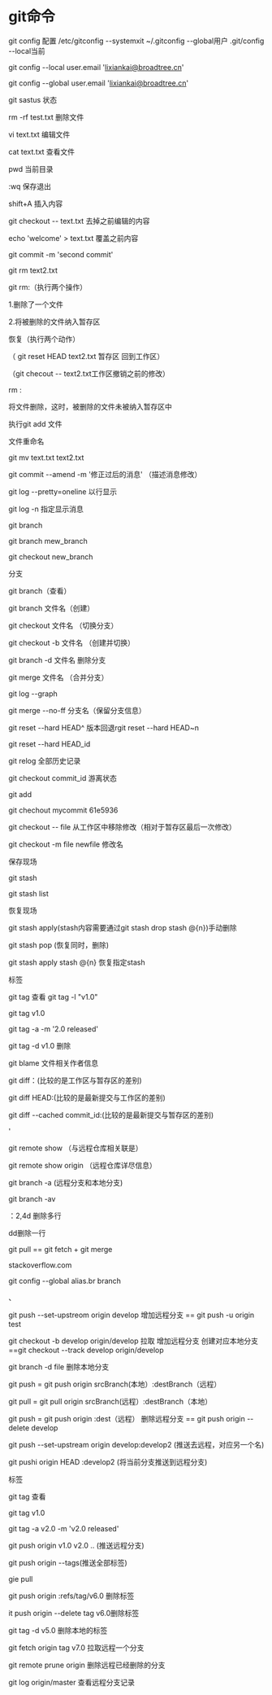 # git命令

git config 配置   /etc/gitconfig --systemxit       ~/.gitconfig --global用户   .git/config --local当前

 git config --local user.email 'lixiankai@broadtree.cn'

 git config --global user.email 'lixiankai@broadtree.cn'

git sastus 状态

 rm -rf test.txt 删除文件

vi text.txt 编辑文件

cat text.txt 查看文件

pwd 当前目录

 :wq 保存退出

shift+A 插入内容

git checkout -- text.txt 去掉之前编辑的内容

echo 'welcome' > text.txt 覆盖之前内容

 git commit -m 'second commit'

git rm text2.txt



git rm:（执行两个操作）

1.删除了一个文件  

2.将被删除的文件纳入暂存区

恢复（执行两个动作）

（ git reset HEAD text2.txt 暂存区 回到工作区）

（git checout -- text2.txt工作区撤销之前的修改）



rm :

将文件删除，这时，被删除的文件未被纳入暂存区中

执行git add 文件



文件重命名

git mv text.txt text2.txt



git commit --amend -m '修正过后的消息'    （描述消息修改）

git log --pretty=oneline 以行显示 

git log -n  指定显示消息

git branch

git branch mew_branch

git checkout new_branch 



分支

git branch（查看）

git branch 文件名（创建）

git checkout 文件名 （切换分支）

git checkout -b 文件名  （创建并切换）

git branch -d 文件名 删除分支

git merge 文件名 （合并分支）



git log --graph

git merge --no-ff 分支名（保留分支信息）



git reset --hard HEAD^  版本回退rgit reset --hard HEAD~n

git reset --hard HEAD_id

git relog 全部历史记录



git checkout commit_id  游离状态

git add

git chechout mycommit 61e5936 

 

git checkout -- file 从工作区中移除修改（相对于暂存区最后一次修改）



git checkout -m file newfile  修改名



保存现场

git stash

git stash list

恢复现场

git stash apply(stash内容需要通过git stash drop stash @{n})手动删除

git stash pop (恢复同时，删除)

git stash apply stash @{n} 恢复指定stash



标签

git tag 查看 git tag -l "v1.0"

git tag v1.0

git tag -a -m '2.0 released'

git tag -d v1.0 删除

git blame <file>  文件相关作者信息



git diff：(比较的是工作区与暂存区的差别)

git diff HEAD:(比较的是最新提交与工作区的差别)

git diff --cached commit_id:(比较的是最新提交与暂存区的差别)

'

git remote show （与远程仓库相关联是）

git remote show  origin  （远程仓库详尽信息）

git branch -a (远程分支和本地分支)

git branch -av

：2,4d 删除多行

dd删除一行



git pull == git fetch + git merge



stackoverflow.com

git config --global alias.br branch

、

git push --set-upstreom origin develop  增加远程分支 == git push -u origin test

git checkout -b develop origin/develop  拉取  增加远程分支 创建对应本地分支==git checkout --track develop origin/develop



git branch -d file 删除本地分支

git push = git push origin srcBranch(本地）:destBranch（远程）

git pull = git pull origin srcBranch(远程）:destBranch（本地）

git push = git push origin   :dest（远程） 删除远程分支 == git push origin --delete develop



git push --set-upstream origin develop:develop2 (推送去远程，对应另一个名)

git pushi origin HEAD :develop2  (将当前分支推送到远程分支)

标签

git tag 查看

git tag v1.0

git tag -a v2.0 -m 'v2.0 released'

git push origin v1.0 v2.0 ..  (推送远程分支)

git  push origin --tags(推送全部标签)

gie pull 

git push origin :refs/tag/v6.0 删除标签

it push origin --delete tag v6.0删除标签

git tag -d v5.0 删除本地的标签

git fetch origin tag v7.0 拉取远程一个分支



git remote prune origin 删除远程已经删除的分支

git log origin/master 查看远程分支记录